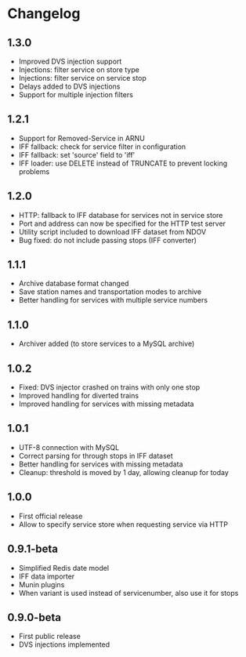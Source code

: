 # Changelog

## 1.3.0

* Improved DVS injection support
* Injections: filter service on store type
* Injections: filter service on service stop
* Delays added to DVS injections
* Support for multiple injection filters

## 1.2.1

* Support for Removed-Service in ARNU
* IFF fallback: check for service filter in configuration
* IFF fallback: set 'source' field to 'iff'
* IFF loader: use DELETE instead of TRUNCATE to prevent locking problems

## 1.2.0

* HTTP: fallback to IFF database for services not in service store
* Port and address can now be specified for the HTTP test server
* Utility script included to download IFF dataset from NDOV
* Bug fixed: do not include passing stops (IFF converter)

## 1.1.1

* Archive database format changed
* Save station names and transportation modes to archive
* Better handling for services with multiple service numbers

## 1.1.0

* Archiver added (to store services to a MySQL archive)

## 1.0.2

* Fixed: DVS injector crashed on trains with only one stop
* Improved handling for diverted trains
* Improved handling for services with missing metadata

## 1.0.1

* UTF-8 connection with MySQL
* Correct parsing for through stops in IFF dataset
* Better handling for services with missing metadata
* Cleanup: threshold is moved by 1 day, allowing cleanup for today

## 1.0.0

* First official release
* Allow to specify service store when requesting service via HTTP

## 0.9.1-beta

* Simplified Redis date model
* IFF data importer
* Munin plugins
* When variant is used instead of servicenumber, also use it for stops

## 0.9.0-beta 

* First public release
* DVS injections implemented